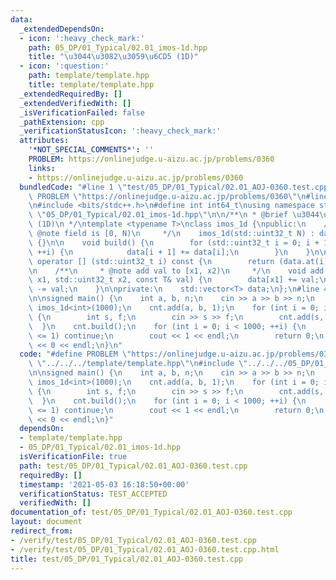 ```yaml
---
data:
  _extendedDependsOn:
  - icon: ':heavy_check_mark:'
    path: 05_DP/01_Typical/02.01_imos-1d.hpp
    title: "\u3044\u3082\u3059\u6CD5 (1D)"
  - icon: ':question:'
    path: template/template.hpp
    title: template/template.hpp
  _extendedRequiredBy: []
  _extendedVerifiedWith: []
  _isVerificationFailed: false
  _pathExtension: cpp
  _verificationStatusIcon: ':heavy_check_mark:'
  attributes:
    '*NOT_SPECIAL_COMMENTS*': ''
    PROBLEM: https://onlinejudge.u-aizu.ac.jp/problems/0360
    links:
    - https://onlinejudge.u-aizu.ac.jp/problems/0360
  bundledCode: "#line 1 \"test/05_DP/01_Typical/02.01_AOJ-0360.test.cpp\"\n#define\
    \ PROBLEM \"https://onlinejudge.u-aizu.ac.jp/problems/0360\"\n#line 1 \"template/template.hpp\"\
    \n#include <bits/stdc++.h>\n#define int int64_t\nusing namespace std;\n#line 4\
    \ \"05_DP/01_Typical/02.01_imos-1d.hpp\"\n\n/**\n * @brief \u3044\u3082\u3059\u6CD5\
    \ (1D)\n */\ntemplate <typename T>\nclass imos_1d {\npublic:\n    /**\n     *\
    \ @note field is [0, N)\n     */\n    imos_1d(std::uint32_t N) : data(N + 1, 0)\
    \ {}\n\n    void build() {\n        for (std::uint32_t i = 0; i + 1 < data.size();\
    \ ++i) {\n            data[i + 1] += data[i];\n        }\n    }\n\n    const T&\
    \ operator [] (std::uint32_t i) const {\n        return (data.at(i));\n    }\n\
    \n    /**\n     * @note add val to [x1, x2)\n     */\n    void add(std::uint32_t\
    \ x1, std::uint32_t x2, const T& val) {\n        data[x1] += val;\n        data[x2]\
    \ -= val;\n    }\n\nprivate:\n    std::vector<T> data;\n};\n#line 4 \"test/05_DP/01_Typical/02.01_AOJ-0360.test.cpp\"\
    \n\nsigned main() {\n    int a, b, n;\n    cin >> a >> b >> n;\n    auto cnt =\
    \ imos_1d<int>(1000);\n    cnt.add(a, b, 1);\n    for (int i = 0; i < n; ++i)\
    \ {\n        int s, f;\n        cin >> s >> f;\n        cnt.add(s, f, 1);\n  \
    \  }\n    cnt.build();\n    for (int i = 0; i < 1000; ++i) {\n        if (cnt[i]\
    \ <= 1) continue;\n        cout << 1 << endl;\n        return 0;\n    }\n    cout\
    \ << 0 << endl;\n}\n"
  code: "#define PROBLEM \"https://onlinejudge.u-aizu.ac.jp/problems/0360\"\n#include\
    \ \"../../../template/template.hpp\"\n#include \"../../../05_DP/01_Typical/02.01_imos-1d.hpp\"\
    \n\nsigned main() {\n    int a, b, n;\n    cin >> a >> b >> n;\n    auto cnt =\
    \ imos_1d<int>(1000);\n    cnt.add(a, b, 1);\n    for (int i = 0; i < n; ++i)\
    \ {\n        int s, f;\n        cin >> s >> f;\n        cnt.add(s, f, 1);\n  \
    \  }\n    cnt.build();\n    for (int i = 0; i < 1000; ++i) {\n        if (cnt[i]\
    \ <= 1) continue;\n        cout << 1 << endl;\n        return 0;\n    }\n    cout\
    \ << 0 << endl;\n}"
  dependsOn:
  - template/template.hpp
  - 05_DP/01_Typical/02.01_imos-1d.hpp
  isVerificationFile: true
  path: test/05_DP/01_Typical/02.01_AOJ-0360.test.cpp
  requiredBy: []
  timestamp: '2021-05-03 16:18:50+00:00'
  verificationStatus: TEST_ACCEPTED
  verifiedWith: []
documentation_of: test/05_DP/01_Typical/02.01_AOJ-0360.test.cpp
layout: document
redirect_from:
- /verify/test/05_DP/01_Typical/02.01_AOJ-0360.test.cpp
- /verify/test/05_DP/01_Typical/02.01_AOJ-0360.test.cpp.html
title: test/05_DP/01_Typical/02.01_AOJ-0360.test.cpp
---
```

